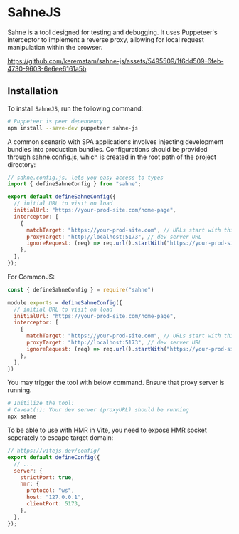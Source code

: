 # SahneJS

Sahne is a tool designed for testing and debugging. It uses Puppeteer's interceptor to implement a reverse proxy, allowing for local request manipulation within the browser.


https://github.com/kerematam/sahne-js/assets/5495509/1f6dd509-6feb-4730-9603-6e6ee6161a5b



## Installation

To install `SahneJS`, run the following command:
```sh
# Puppeteer is peer dependency
npm install --save-dev puppeteer sahne-js
```

A common scenario with SPA applications involves injecting development bundles into production bundles. Configurations should be provided through sahne.config.js, which is created in the root path of the project directory:

```js
// sahne.config.js, lets you easy access to types
import { defineSahneConfig } from "sahne";

export default defineSahneConfig({
  // initial URL to visit on load
  initialUrl: "https://your-prod-site.com/home-page",
  interceptor: [
    {
      matchTarget: "https://your-prod-site.com", // URLs start with this will match
      proxyTarget: "http://localhost:5173", // dev server URL
      ignoreRequest: (req) => req.url().startWith("https://your-prod-site.com/api")
    },
  ],
});
```

For CommonJS:
```js
const { defineSahneConfig } = require("sahne")

module.exports = defineSahneConfig({
  // initial URL to visit on load
  initialUrl: "https://your-prod-site.com/home-page",
  interceptor: [
    {
      matchTarget: "https://your-prod-site.com", // URLs start with this will match
      proxyTarget: "http://localhost:5173", // dev server URL
      ignoreRequest: (req) => req.url().startWith("https://your-prod-site.com/api")
    },
  ],
})
```

You may trigger the tool with below command. Ensure that proxy server is running.
```sh
# Initilize the tool:
# Caveat(!): Your dev server (proxyURL) should be running
npx sahne
```

To be able to use with HMR in Vite, you need to expose HMR socket seperately to escape target domain:


```js
// https://vitejs.dev/config/
export default defineConfig({
  // ...
  server: {
    strictPort: true,
    hmr: {
      protocol: "ws",
      host: "127.0.0.1",
      clientPort: 5173,
    },
  },
});
```
